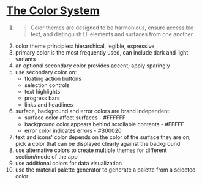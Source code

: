 # [The Color System](https://material.io/design/color/the-color-system.html)
1. > Color themes are designed to be harmonious, ensure accessible text, and distinguish UI elements and surfaces from one another.
2. color theme principles: hierarchical, legible, expressive
3. primary color is the most frequently used, can include dark and light variants
4. an optional secondary color provides accent; apply sparingly
5. use secondary color on:
   + floating action buttons
   + selection controls
   + text highlights
   + progress bars
   + links and headlines
6. surface, background and error colors are brand independent:
    + surface color affect surfaces - #FFFFFF
    + background color appears behind scrollable contents - #FFFFF
    + error color indicates errors - #B00020
7. text and icons' color depends on the color of the surface they are on, pick a color that can be displayed clearly against the background
8. use alternative colors to create multiple themes for different section/mode of the app
9. use additional colors for data visualization
10. use the material palette generator to generate a palette from a selected color

